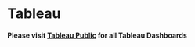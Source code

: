 # Tableau

**Please visit [Tableau Public](https://public.tableau.com/app/profile/j.white1987) for all Tableau Dashboards**
 
